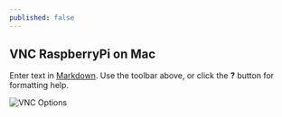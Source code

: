 ```yaml
---
published: false
---
```

## VNC RaspberryPi on Mac

Enter text in [Markdown](http://daringfireball.net/projects/markdown/). Use the toolbar above, or click the **?** button for formatting help.

![VNC Options]({{site.baseurl}}/images/vnc-options.png)



